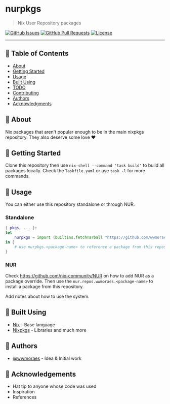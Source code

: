 # nurpkgs

> Nix User Repository packages

[![GitHub Issues](https://img.shields.io/github/issues/wwmoraes/nurpkgs.svg)](https://github.com/wwmoraes/nurpkgs/issues)
[![GitHub Pull Requests](https://img.shields.io/github/issues-pr/wwmoraes/nurpkgs.svg)](https://github.com/wwmoraes/nurpkgs/pulls)
[![License](https://img.shields.io/badge/license-MIT-blue.svg)](/LICENSE)

---

## 📝 Table of Contents

- [About](#-about)
- [Getting Started](#-getting-started)
- [Usage](#-usage)
- [Built Using](#-built-using)
- [TODO](./TODO.md)
- [Contributing](./CONTRIBUTING.md)
- [Authors](#-authors)
- [Acknowledgments](#-acknowledgements)

## 🧐 About

Nix packages that aren't popular enough to be in the main nixpkgs repository.
They also deserve some love ❤️

## 🏁 Getting Started

Clone this repository then use `nix-shell --command 'task build'` to build all
packages locally. Check the `Taskfile.yaml` or use `task -l` for more commands.

## 🎈 Usage

You can either use this repository standalone or through NUR.

### Standalone

```nix
{ pkgs, ... }:
let
	nurpkgs = import (builtins.fetchTarball "https://github.com/wwmoraes/nurpkgs/archive/master.tar.gz") { inherit pkgs; };
in {
	# use nurpkgs.<package-name> to reference a package from this repository
}
```

### NUR

Check <https://github.com/nix-community/NUR> on how to add NUR as a package
override. Then use the `nur.repos.wwmoraes.<package-name>` to install a package
from this repository.

Add notes about how to use the system.

## 🔧 Built Using

- [Nix](https://nixos.org) - Base language
- [Nixpkgs](https://github.com/NixOS/nixpkgs) - Libraries and much more

## 🧍 Authors

- [@wwmoraes](https://github.com/wwmoraes) - Idea & Initial work

## 🎉 Acknowledgements

- Hat tip to anyone whose code was used
- Inspiration
- References
